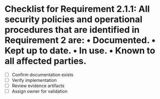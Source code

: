# Checklist for Requirement 2.1.1: All security policies and operational procedures that are identified in Requirement 2 are: • Documented. • Kept up to date. • In use. • Known to all affected parties.

- [ ] Confirm documentation exists
- [ ] Verify implementation
- [ ] Review evidence artifacts
- [ ] Assign owner for validation
